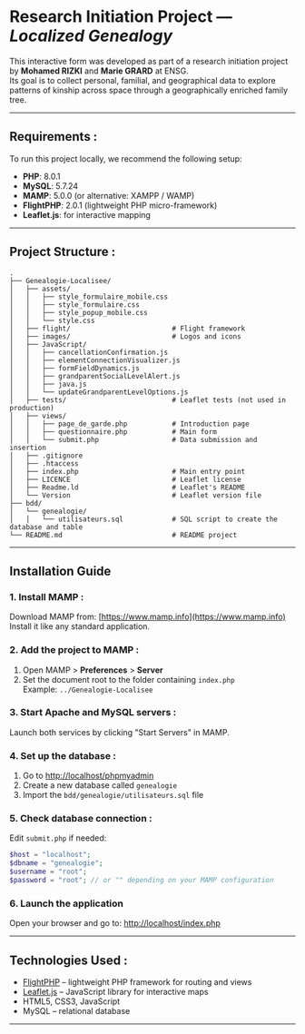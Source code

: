 # Research Initiation Project — *Localized Genealogy*

This interactive form was developed as part of a research initiation project by **Mohamed RIZKI** and **Marie GRARD** at ENSG.  
Its goal is to collect personal, familial, and geographical data to explore patterns of kinship across space through a geographically enriched family tree.

---

## Requirements :

To run this project locally, we recommend the following setup:

- **PHP**: 8.0.1  
- **MySQL**: 5.7.24  
- **MAMP**: 5.0.0 (or alternative: XAMPP / WAMP)  
- **FlightPHP**: 2.0.1 (lightweight PHP micro-framework)  
- **Leaflet.js**: for interactive mapping

---

## Project Structure :

```
.
├── Genealogie-Localisee/
│   ├── assets/
│   │   ├── style_formulaire_mobile.css
│   │   ├── style_formulaire.css
│   │   ├── style_popup_mobile.css
│   │   └── style.css
│   ├── flight/                         # Flight framework
│   ├── images/                         # Logos and icons
│   ├── JavaScript/
│   │   ├── cancellationConfirmation.js
│   │   ├── elementConnectionVisualizer.js
│   │   ├── formFieldDynamics.js
│   │   ├── grandparentSocialLevelAlert.js
│   │   ├── java.js
│   │   └── updateGrandparentLevelOptions.js
│   ├── tests/                          # Leaflet tests (not used in production)
│   ├── views/
│   │   ├── page_de_garde.php           # Introduction page
│   │   ├── questionnaire.php           # Main form
│   │   └── submit.php                  # Data submission and insertion
│   ├── .gitignore
│   ├── .htaccess
│   ├── index.php                       # Main entry point
│   ├── LICENCE                         # Leaflet license
│   ├── Readme.ld                       # Leaflet's README
│   └── Version                         # Leaflet version file
├── bdd/
│   └── genealogie/
│   │   └── utilisateurs.sql            # SQL script to create the database and table
└── README.md                           # README project
```

---

## Installation Guide

### 1. Install MAMP :

Download MAMP from: [https://www.mamp.info](https://www.mamp.info)  
Install it like any standard application.

### 2. Add the project to MAMP :

1. Open MAMP > **Preferences** > **Server**  
2. Set the document root to the folder containing `index.php`  
   Example: `../Genealogie-Localisee`

### 3. Start Apache and MySQL servers :

Launch both services by clicking "Start Servers" in MAMP.

### 4. Set up the database :

1. Go to [http://localhost/phpmyadmin](http://localhost/phpmyadmin)  
2. Create a new database called `genealogie`  
3. Import the `bdd/genealogie/utilisateurs.sql` file

### 5. Check database connection :

Edit `submit.php` if needed:

```php
$host = "localhost";
$dbname = "genealogie";
$username = "root";
$password = "root"; // or "" depending on your MAMP configuration
```

### 6. Launch the application

Open your browser and go to: [http://localhost/index.php](http://localhost/index.php)

---

## Technologies Used :

- [FlightPHP](https://flightphp.com/) – lightweight PHP framework for routing and views  
- [Leaflet.js](https://leafletjs.com/) – JavaScript library for interactive maps  
- HTML5, CSS3, JavaScript  
- MySQL – relational database

---
